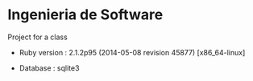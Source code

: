 Ingenieria de Software
============

Project for a class


* Ruby version : 2.1.2p95 (2014-05-08 revision 45877) [x86_64-linux]

* Database : sqlite3
